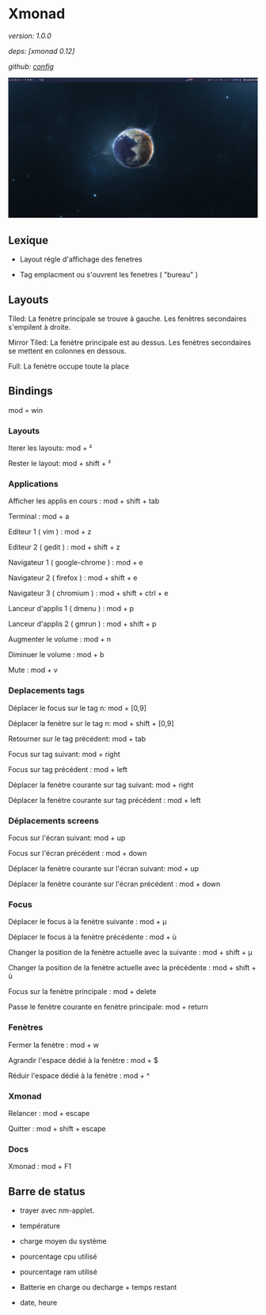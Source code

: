 # Xmonad 

*version: 1.0.0*

*deps: [xmonad 0.12]*

*github: [config](https://github.com/dendevs/xmonad)*

![xmonad screenshot](./docs/img/xmonad.png  "Xmonad")

## Lexique

* Layout régle d'affichage des fenetres 

* Tag emplacment ou s'ouvrent les fenetres ( "bureau" )

## Layouts

Tiled: La fenètre principale se trouve à gauche. Les fenètres secondaires s'empilent à droite.

Mirror Tiled: La fenètre principale est au dessus. Les fenètres secondaires se mettent en colonnes en dessous.

Full: La fenètre occupe toute la place

## Bindings

mod = win

### Layouts

Iterer les layouts: mod + ²

Rester le layout: mod + shift + ²

### Applications

Afficher les applis en cours : mod + shift + tab

Terminal : mod + a

Editeur 1 ( vim ) : mod + z

Editeur 2 ( gedit ) : mod + shift + z

Navigateur 1 ( google-chrome ) : mod + e

Navigateur 2 ( firefox ) : mod + shift + e

Navigateur 3 ( chromium ) : mod + shift + ctrl + e

Lanceur d'applis 1 ( dmenu ) : mod + p

Lanceur d'applis 2 ( gmrun ) : mod + shift + p

Augmenter le volume : mod + n

Diminuer le volume : mod + b

Mute  : mod + v

### Deplacements tags

Déplacer le focus sur le tag n: mod + [0,9]

Déplacer la fenètre sur le tag n: mod + shift + [0,9]

Retourner sur le tag précédent: mod + tab

Focus sur tag suivant: mod + right

Focus sur tag précédent : mod + left 

Déplacer la fenètre courante sur tag suivant: mod + right 

Déplacer la fenètre courante  sur tag précédent : mod + left

### Déplacements screens

Focus sur l'écran suivant: mod + up

Focus sur l'écran précédent : mod + down 

Déplacer la fenètre courante sur l'écran suivant: mod + up 

Déplacer la fenètre courante  sur l'écran précédent : mod + down 


### Focus

Déplacer le focus à la fenètre suivante : mod + µ

Déplacer le focus à la fenètre précédente : mod + ù

Changer la position de la fenètre actuelle avec la suivante : mod + shift + µ

Changer la position de la fenètre actuelle avec la précédente : mod + shift + ù

Focus sur la fenètre principale : mod + delete

Passe le fenètre courante en fenètre principale: mod + return

### Fenètres

Fermer la fenètre : mod + w 

Agrandir l'espace dédié à la fenètre : mod + $

Réduir l'espace dédié à la fenètre : mod + ^

### Xmonad

Relancer : mod + escape 

Quitter : mod + shift + escape

### Docs 

Xmonad : mod + F1

## Barre de status

* trayer avec nm-applet.

* température

* charge moyen du système

* pourcentage cpu utilisé

* pourcentage ram utilisé

* Batterie en charge ou decharge + temps restant

* date, heure
